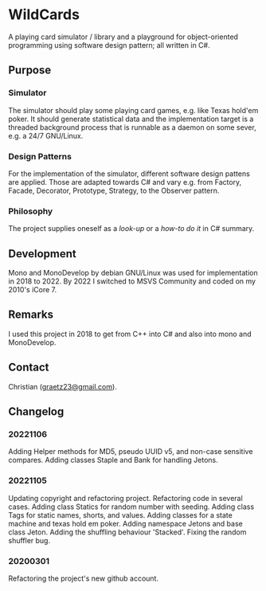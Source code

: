 # WildCards
A playing card simulator / library and a playground for object-oriented programming using software design pattern; all written in C#.

## Purpose
### Simulator
The simulator should play some playing card games, e.g. like Texas hold'em poker. It should generate statistical data and the implementation target is a threaded background process that is runnable as a daemon on some sever, e.g. a 24/7 GNU/Linux. 

### Design Patterns
For the implementation of the simulator, different software design pattens are applied. Those are adapted towards C# and vary e.g. from Factory, Facade, Decorator, Prototype, Strategy, to the Observer pattern.

### Philosophy
The project supplies oneself as a *look-up* or a *how-to do it* in C# summary.

## Development
Mono and MonoDevelop by debian GNU/Linux was used for implementation in 2018 to 2022.
By 2022 I switched to MSVS Community and coded on my 2010's iCore 7.

## Remarks
I used this project in 2018 to get from C++ into C# and also into mono and MonoDevelop.

## Contact
Christian (graetz23@gmail.com).

## Changelog
### 20221106
Adding Helper methods for MD5, pseudo UUID v5, and non-case sensitive compares.
Adding classes Staple and Bank for handling Jetons.

### 20221105
Updating copyright and refactoring project.
Refactoring code in several cases.
Adding class Statics for random number with seeding.
Adding class Tags for static names, shorts, and values.
Adding classes for a state machine and texas hold em poker.
Adding namespace Jetons and base class Jeton.
Adding the shuffling behaviour 'Stacked'.
Fixing the random shuffler bug.

### 20200301
Refactoring the project's new github account.
